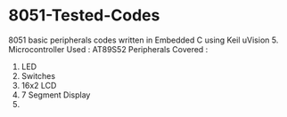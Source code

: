 # 8051-Tested-Codes
 8051 basic peripherals codes written in Embedded C using Keil uVision 5. 
Microcontroller Used : AT89S52
Peripherals Covered :
1) LED
2) Switches
3) 16x2 LCD
4) 7 Segment Display
5) 
